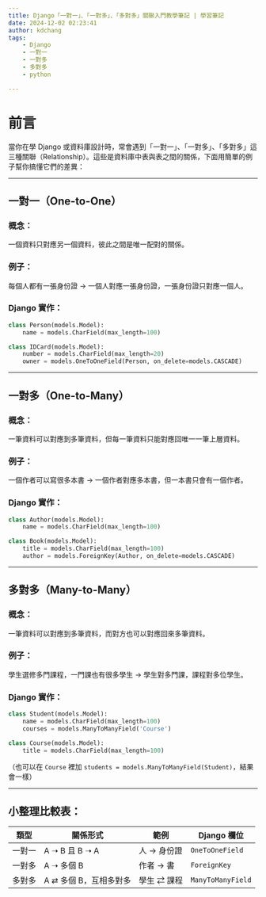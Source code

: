 ```yaml
---
title: Django「一對一」、「一對多」、「多對多」關聯入門教學筆記 | 學習筆記
date: 2024-12-02 02:23:41
author: kdchang
tags: 
    - Django
    - 一對一
    - 一對多
    - 多對多
    - python

---
```


# 前言
當你在學 Django 或資料庫設計時，常會遇到「一對一」、「一對多」、「多對多」這三種關聯（Relationship）。這些是資料庫中表與表之間的關係，下面用簡單的例子幫你搞懂它們的差異：

---

## 一對一（One-to-One）

### 概念：
一個資料只對應另一個資料，彼此之間是唯一配對的關係。

### 例子：
每個人都有一張身份證 → 一個人對應一張身份證，一張身份證只對應一個人。

### Django 實作：

```python
class Person(models.Model):
    name = models.CharField(max_length=100)

class IDCard(models.Model):
    number = models.CharField(max_length=20)
    owner = models.OneToOneField(Person, on_delete=models.CASCADE)
```

---

## 一對多（One-to-Many）

### 概念：
一筆資料可以對應到多筆資料，但每一筆資料只能對應回唯一一筆上層資料。

### 例子：
一個作者可以寫很多本書 → 一個作者對應多本書，但一本書只會有一個作者。

### Django 實作：

```python
class Author(models.Model):
    name = models.CharField(max_length=100)

class Book(models.Model):
    title = models.CharField(max_length=100)
    author = models.ForeignKey(Author, on_delete=models.CASCADE)
```

---

## 多對多（Many-to-Many）

### 概念：
一筆資料可以對應到多筆資料，而對方也可以對應回來多筆資料。

### 例子：
學生選修多門課程，一門課也有很多學生 → 學生對多門課，課程對多位學生。

### Django 實作：

```python
class Student(models.Model):
    name = models.CharField(max_length=100)
    courses = models.ManyToManyField('Course')

class Course(models.Model):
    title = models.CharField(max_length=100)
```

（也可以在 `Course` 裡加 `students = models.ManyToManyField(Student)`，結果會一樣）

---

## 小整理比較表：

| 類型        | 關係形式              | 範例             | Django 欄位                     |
|-------------|------------------------|------------------|---------------------------------|
| 一對一       | A ➝ B 且 B ➝ A         | 人 → 身份證       | `OneToOneField`                 |
| 一對多       | A ➝ 多個 B             | 作者 → 書         | `ForeignKey`                   |
| 多對多       | A ⇄ 多個 B，互相多對多 | 學生 ⇄ 課程       | `ManyToManyField`              |